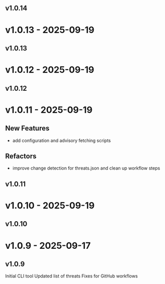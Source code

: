 ## v1.0.14

# v1.0.13 - 2025-09-19





## v1.0.13

# v1.0.12 - 2025-09-19





## v1.0.12

# v1.0.11 - 2025-09-19

## New Features
- add configuration and advisory fetching scripts

## Refactors
- improve change detection for threats.json and clean up workflow steps



## v1.0.11

# v1.0.10 - 2025-09-19





## v1.0.10

# v1.0.9 - 2025-09-17





## v1.0.9
Initial CLI tool
Updated list of threats
Fixes for GitHub workflows
